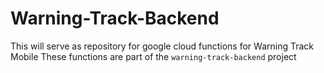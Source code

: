# Warning-Track-Backend

This will serve as repository for google cloud functions for Warning Track Mobile
These functions are part of the `warning-track-backend` project
